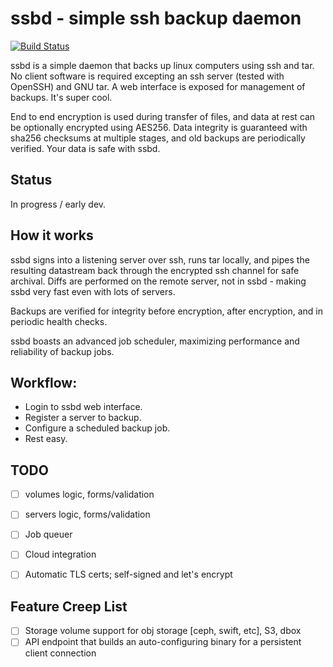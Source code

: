 # ssbd - simple ssh backup daemon
[![Build Status](https://travis-ci.org/nytopop/ssbd.svg?branch=master)](https://travis-ci.org/nytopop/ssbd)

ssbd is a simple daemon that backs up linux computers using ssh and tar. No client software is required excepting an ssh server (tested with OpenSSH) and GNU tar. A web interface is exposed for management of backups. It's super cool.

End to end encryption is used during transfer of files, and data at rest can be optionally encrypted using AES256. Data integrity is guaranteed with sha256 checksums at multiple stages, and old backups are periodically verified. Your data is safe with ssbd.

## Status

In progress / early dev.

## How it works
ssbd signs into a listening server over ssh, runs tar locally, and pipes the resulting datastream back through the encrypted ssh channel for safe archival. Diffs are performed on the remote server, not in ssbd - making ssbd very fast even with lots of servers.

Backups are verified for integrity before encryption, after encryption, and in periodic health checks.

ssbd boasts an advanced job scheduler, maximizing performance and reliability of backup jobs.

## Workflow:
- Login to ssbd web interface.
- Register a server to backup.
- Configure a scheduled backup job.
- Rest easy.

## TODO
- [ ] volumes logic, forms/validation
- [ ] servers logic, forms/validation

- [ ] Job queuer
- [ ] Cloud integration
- [ ] Automatic TLS certs; self-signed and let's encrypt

## Feature Creep List
- [ ] Storage volume support for obj storage [ceph, swift, etc], S3, dbox
- [ ] API endpoint that builds an auto-configuring binary for a persistent
      client connection
